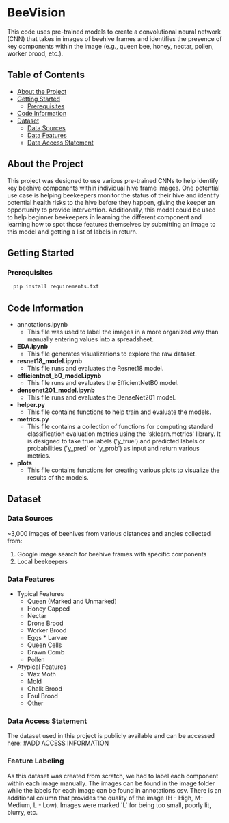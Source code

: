 # BeeVision
This code uses pre-trained models to create a convolutional neural network (CNN) that takes in images of beehive frames and identifies the presence of key components within the image (e.g., queen bee, honey, nectar, pollen, worker brood, etc.).

## Table of Contents
- [About the Project](#about-the-project)
- [Getting Started](#getting-started)
  - [Prerequisites](#prerequisites)
- [Code Information](#code-information)
- [Dataset](#dataset)
  - [Data Sources](#data-sources) 
  - [Data Features](#data-features) 
  - [Data Access Statement](#data-access-statement) 

## About the Project
This project was designed to use various pre-trained CNNs to help identify key beehive components within individual hive frame images. One potential use case is helping beekeepers monitor the status of their hive and identify potential health risks to the hive before they happen, giving the keeper an opportunity to provide intervention. Additionally, this model could be used to help beginner beekeepers in learning the different component and learning how to spot those features themselves by submitting an image to this model and getting a list of labels in return.


## Getting Started
### Prerequisites
```python
  pip install requirements.txt
  ```
## Code Information
- annotations.ipynb
  - This file was used to label the images in a more organized way than manually entering values into a spreadsheet.
- <b>EDA.ipynb</b>
  - This file generates visualizations to explore the raw dataset. 
- <b>resnet18_model.ipynb</b>
  - This file runs and evaluates the Resnet18 model. 
- <b>efficientnet_b0_model.ipynb</b>
  - This file runs and evaluates the EfficientNetB0 model. 
- <b>densenet201_model.ipynb</b>
  - This file runs and evaluates the DenseNet201 model.
- <b>helper.py</b>
  - This file contains functions to help train and evaluate the models.
- <b>metrics.py</b>
  - This file contains a collection of functions for computing standard classification evaluation metrics using the 'sklearn.metrics' library. It is designed to take true labels ('y_true') and predicted labels or probabilities ('y_pred' or 'y_prob') as input and return various metrics.
- <b>plots</b>
  - This file contains functions for creating various plots to visualize the results of the models.

## Dataset
### Data Sources
~3,000 images of beehives from various distances and angles collected from:
1. Google image search for beehive frames with specific components
2. Local beekeepers
### Data Features
- Typical Features
  - Queen (Marked and Unmarked)
  - Honey Capped
  - Nectar
  - Drone Brood
  - Worker Brood
  - Eggs * Larvae
  - Queen Cells
  - Drawn Comb
  - Pollen
- Atypical Features
  - Wax Moth
  - Mold
  - Chalk Brood
  - Foul Brood
  - Other
### Data Access Statement
The dataset used in this project is publicly available and can be accessed here: #ADD ACCESS INFORMATION

### Feature Labeling
As this dataset was created from scratch, we had to label each component within each image manually. The images can be found in the image folder while the labels for each image can be found in annotations.csv. There is an additional column that provides the quality of the image (H - High, M- Medium, L - Low). Images were marked 'L' for being too small, poorly lit, blurry, etc.







  
